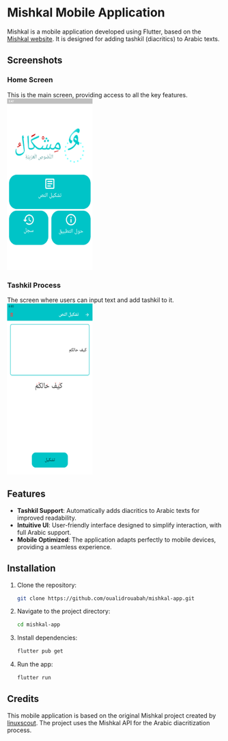 # Mishkal Mobile Application

Mishkal is a mobile application developed using Flutter, based on the [Mishkal website](https://tahadz.com/mishkal). It is designed for adding tashkil (diacritics) to Arabic texts.


## Screenshots

### Home Screen
This is the main screen, providing access to all the key features.
<img src="screens/main.png" alt="Home Screen" width="200" height="400"/>

### Tashkil Process
The screen where users can input text and add tashkil to it.
<img src="screens\tashkil.png" alt="Tashkil Screen" width="200" height="400"/>

## Features

- **Tashkil Support**: Automatically adds diacritics to Arabic texts for improved readability.
- **Intuitive UI**: User-friendly interface designed to simplify interaction, with full Arabic support.
- **Mobile Optimized**: The application adapts perfectly to mobile devices, providing a seamless experience.


## Installation

1. Clone the repository:
   ```bash
   git clone https://github.com/oualidrouabah/mishkal-app.git
2. Navigate to the project directory:
    ```bash
    cd mishkal-app
3. Install dependencies:
    ```bash
    flutter pub get
4. Run the app:
    ```bash
    flutter run

## Credits

This mobile application is based on the original Mishkal project created by [linuxscout](https://github.com/linuxscout). The project uses the Mishkal API for the Arabic diacritization process.
